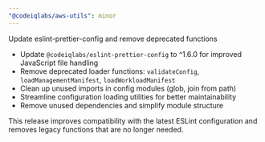 ```yaml
---
"@codeiqlabs/aws-utils": minor
---
```


Update eslint-prettier-config and remove deprecated functions

- Update `@codeiqlabs/eslint-prettier-config` to ^1.6.0 for improved JavaScript file handling
- Remove deprecated loader functions: `validateConfig`, `loadManagementManifest`, `loadWorkloadManifest`
- Clean up unused imports in config modules (glob, join from path)
- Streamline configuration loading utilities for better maintainability
- Remove unused dependencies and simplify module structure

This release improves compatibility with the latest ESLint configuration and removes legacy functions that are no longer needed.
